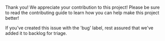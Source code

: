 Thank you!
We appreciate your contribution to this project! Please be sure to read the contributing guide to learn how you can help make this project better!

If you've created this issue with the 'bug' label, rest assured that we've added it to backlog for triage.
